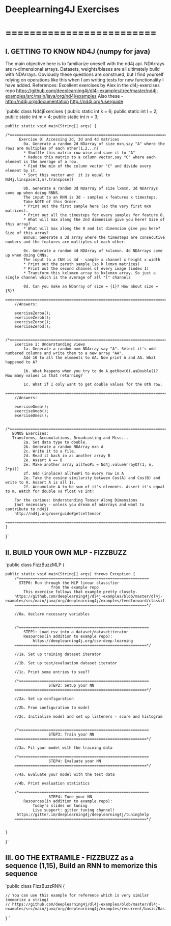 # Deeplearning4J Exercises 
# =========================
## I. GETTING TO KNOW ND4J (numpy for java)

The main objective here is to familiarize oneself with the nd4j api.
NDArrays are n-dimensional arrays. Datasets, weights/biases are all ultimately build with NDArrays.
Obviously these questions are construed, but I find yourself relying on operations like this when I am writing tests for new functionality I have added.
References:
    Excellent exercises by Alex in the dl4j-exercises repo
    https://github.com/deeplearning4j/dl4j-examples/tree/master/nd4j-examples/src/main/java/org/nd4j/examples
    Also these -
    http://nd4j.org/documentation
    http://nd4j.org/userguide

`public class Nd4jExercises {
    public static int k = 6;
    public static int l = 2;
    public static int m = 4;
    public static int n = 3;

    public static void main(String[] args) {
        /*==============================================================================================
          Exercise 0: Accessing 2d, 3d and 4d matrices
            0a. Generate a random 2d NDarray of size mxn,say "A" where the rows are multiples of each other(1,2,..n)
            * Shuffle this matrix row wise and save it to "A"
            * Reduce this matrix to a column vector,say "C" where each element is the average of a row.
            * Find the min of the column vector "C" and divide every element by it.
            * Sort this vector and  it is equal to Nd4j.linspace(1,n).transpose()

            0b. Generate a random 3d NDarray of size lxmxn. 3d NDArrays come up when doing RNNS.
            The input to an RNN is 3d - samples x features x timesteps.
            Take NOTE of this Order.
            * Print out the first sample here (so the very first mxn matrices).
            * Print out all the timesteps for every samples for feature 0.
            * What will max along the 2nd dimension give you here? Size of this array?
            * What will max along the 0 and 1st dimension give you here? Size of this array?
            Bonus: Generate a 3d array where the timesteps are consecutive numbers and the features are multiples of each other.

            0c. Generate a random 4d NDArray of kxlxmxn. 4d NDArrays come up when doing CNNs.
            The input to a CNN is 4d - sample x channel x height x width
            * Print out the zeroth sample (so k lxmxn matrices)
            * Print out the second channel of every image (index 1)
            * Transform this kxlxmxn array to kx1xmxn array. So just a single channel which is the average of all "l" channels

            0d. Can you make an NDarray of size = {1}? How about size = {5}?
        ===============================================================================================*/
        //Answers:

        exerciseZeroa();
        exerciseZerob();
        exerciseZeroc();
        exerciseZerod();

        /*==============================================================================================
        Exercise 1: Understanding views
            1a. Generate a random nxm NDArray say "A". Select it's odd numbered columns and write them to a new array "AA".
            Add 10 to all the elements to AA. Now print A and AA. What happened to A?

            1b. What happens when you try to do A.getRow(0).asDouble()? How many values is that returning?

            1c. What if I only want to get double values for the 0th row.
       ===============================================================================================*/
        //Answers:

        exerciseOnea();
        exerciseOneb();
        exerciseOnec();

       /*==============================================================================================
       BONUS Exercises:
       Transforms, Accumulations, Broadcasting and Misc...
            2a. Set data type to double.
            2b. Generate a random NDArray mxn A
            2c. Write it to a file.
            2d. Read it back in as another array B
            2e. Assert A == B
            2e. Make another array allTwoPi = Nd4j.valueArrayOf(1, n, 2*pi))
            2f. Add (inplace) allTwoPi to every row in A
            2e. Take the cosine similarity between Cos(A) and Cos(B) and write to A. Assert A is all 1s.
            2f. Accumulate A to be sum of it's elements. Assert it's equal to m. Watch for double vs float vs int!

        For the curious: Understanding Tensor Along Dimensions
        {not necessary - unless you dream of ndarrays and want to contribute to nd4j}
        http://nd4j.org/userguide#getsettensor
       ================================================================================================*/
    }

}`

## II. BUILD YOUR OWN MLP - FIZZBUZZ


`public class FizzBuzzMLP {


    public static void main(String[] args) throws Exception {
        /*=========================================================
          STEP0: Run through the MLP linear classifier
                        from the example repo
            This exercise follows that example pretty closely.
		https://github.com/deeplearning4j/dl4j-examples/blob/master/dl4j-examples/src/main/java/org/deeplearning4j/examples/feedforward/classification/MLPClassifierLinear.java
        ==========================================================*/

        //0a. declare necessary variables


        /*=========================================================
            STEP1: Load csv into a dataset/datasetiterator
            Resources(in addition to example repo):
                https://deeplearning4j.org/csv-deep-learning
        ==========================================================*/

        //1a. Set up training dataset iterator

        //1b. Set up test/evaluation dataset iterator

        //1c. Print some entries to see??

        /*=========================================================
                       STEP2: Setup your NN
        ==========================================================*/

        //2a. Set up configuration

        //2b. From configuration to model

        //2c. Initialize model and set up listeners - score and histogram


        /*=========================================================
                       STEP3: Train your NN
        ==========================================================*/

        //3a. Fit your model with the training data 

        /*=========================================================
                       STEP4: Evaluate your NN
        ==========================================================*/

        //4a. Evaluate your model with the test data

        //4b. Print evaluation statistics

        /*=========================================================
                       STEP4: Tune your NN
            Resources(in addition to example repo):
                Today's slides on tuning
                Live support: gitter tuning channel!
         https://gitter.im/deeplearning4j/deeplearning4j/tuninghelp
        ==========================================================*/


    }


}`

## III. GO THE EXTRAMILE - FIZZBUZZ as a sequence (1,15), Build an RNN to memorize this sequence

`public class FizzBuzzRNN {

    // You can use this example for reference which is very similar (memorize a string)
	// https://github.com/deeplearning4j/dl4j-examples/blob/master/dl4j-examples/src/main/java/org/deeplearning4j/examples/recurrent/basic/BasicRNNExample.java


}
`
